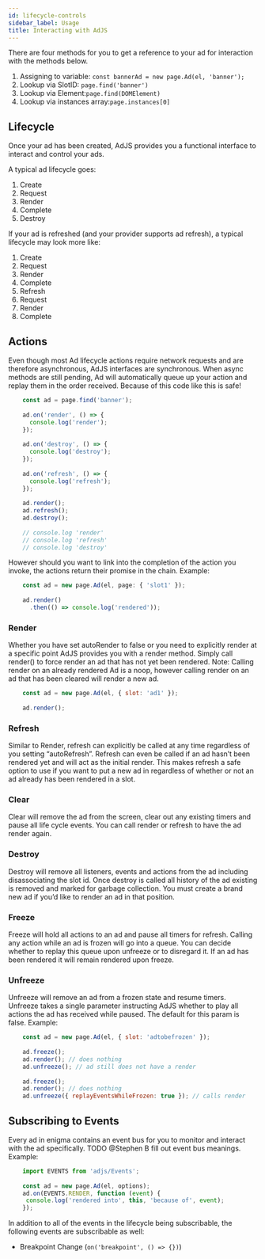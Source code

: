 ```yaml
---
id: lifecycle-controls
sidebar_label: Usage
title: Interacting with AdJS
---
```


<!-- # Interacting with AdJS -->
There are four methods for you to get a reference to your ad for interaction with the methods below.

1. Assigning to variable:  `const bannerAd = new page.Ad(el, 'banner');`
2. Lookup via SlotID:  `page.find('banner')`
3. Lookup via Element:`page.find(DOMElement)`
4. Lookup via instances array:`page.instances[0]`

## Lifecycle
Once your ad has been created, AdJS provides you a functional interface to interact and control your ads.

A typical ad lifecycle goes:

1. Create
2. Request
3. Render
4. Complete
5. Destroy

If your ad is refreshed (and your provider supports ad refresh), a typical lifecycle may look more like:

1. Create
2. Request
3. Render
4. Complete
5. Refresh
6. Request
7. Render
8. Complete

## Actions
Even though most Ad lifecycle actions require network requests and are therefore asynchronous, AdJS interfaces are synchronous. When async methods are still pending, Ad will automatically queue up your action and replay them in the order received. Because of this code like this is safe!

```js
    const ad = page.find('banner');
    
    ad.on('render', () => {
      console.log('render');
    });
    
    ad.on('destroy', () => {
      console.log('destroy');
    });
    
    ad.on('refresh', () => {
      console.log('refresh');
    });
    
    ad.render();
    ad.refresh();
    ad.destroy();
    
    // console.log 'render'
    // console.log 'refresh'
    // console.log 'destroy'
```

However should you want to link into the completion of the action you invoke, the actions return their promise in the chain. Example:

```js
    const ad = new page.Ad(el, page: { 'slot1' });
    
    ad.render()
      .then(() => console.log('rendered'));
```

### Render
Whether you have set autoRender to false or you need to explicitly render at a specific point AdJS provides you with a render method. Simply call render() to force render an ad that has not yet been rendered. Note: Calling render on an already rendered Ad is a noop, however calling render on an ad that has been cleared will render a new ad.

```js
    const ad = new page.Ad(el, { slot: 'ad1' });
    
    ad.render();
```

### Refresh
Similar to Render, refresh can explicitly be called at any time regardless of you setting “autoRefresh”. Refresh can even be called if an ad hasn’t been rendered yet and will act as the initial render. This makes refresh a safe option to use if you want to put a new ad in regardless of whether or not an ad already has been rendered in a slot.

### Clear
Clear will remove the ad from the screen, clear out any existing timers and pause all life cycle events. You can call render or refresh to have the ad render again.

### Destroy
Destroy will remove all listeners, events and actions from the ad including disassociating the slot id. Once destroy is called all history of the ad existing is removed and marked for garbage collection. You must create a brand new ad if you’d like to render an ad in that position.

### Freeze
Freeze will hold all actions to an ad and pause all timers for refresh. Calling any action while an ad is frozen will go into a queue. You can decide whether to replay this queue upon unfreeze or to disregard it. If an ad has been rendered it will remain rendered upon freeze.

### Unfreeze
Unfreeze will remove an ad from a frozen state and resume timers. Unfreeze takes a single parameter instructing AdJS whether to play all actions the ad has received while paused. The default for this param is false. Example:

```js
    const ad = new page.Ad(el, { slot: 'adtobefrozen' });
    
    ad.freeze();
    ad.render(); // does nothing
    ad.unfreeze(); // ad still does not have a render
    
    ad.freeze();
    ad.render(); // does nothing
    ad.unfreeze({ replayEventsWhileFrozen: true }); // calls render 
```

## Subscribing to Events
Every ad in enigma contains an event bus for you to monitor and interact with the ad specifically. TODO @Stephen B fill out event bus meanings. Example:

```js
    import EVENTS from 'adjs/Events';
    
    const ad = new page.Ad(el, options);
    ad.on(EVENTS.RENDER, function (event) {
     console.log('rendered into', this, 'because of', event);
    });
```

In addition to all of the events in the lifecycle being subscribable, the following events are subscribable as well:

- Breakpoint Change (`on('breakpoint', () => {})`)

